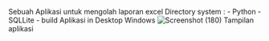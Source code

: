 Sebuah Aplikasi untuk mengolah laporan excel
Directory system : 
    - Python
    - SQLLite
    - build Aplikasi in Desktop Windows
![Screenshot (180)](https://github.com/user-attachments/assets/55d79c59-80e4-46f9-9468-b96bf19aa8b4)
Tampilan aplikasi
